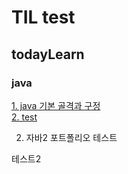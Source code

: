 # TIL test
## todayLearn
### java
[1. java 기본 골격과 구정](https://kimjinoook.github.io/TIL/todayLearn/java/1.java_start.md)   
[2. test](https://kimjinoook.github.io/TIL/getmin/getmin)

2. 자바2
포트폴리오
테스트

테스트2
